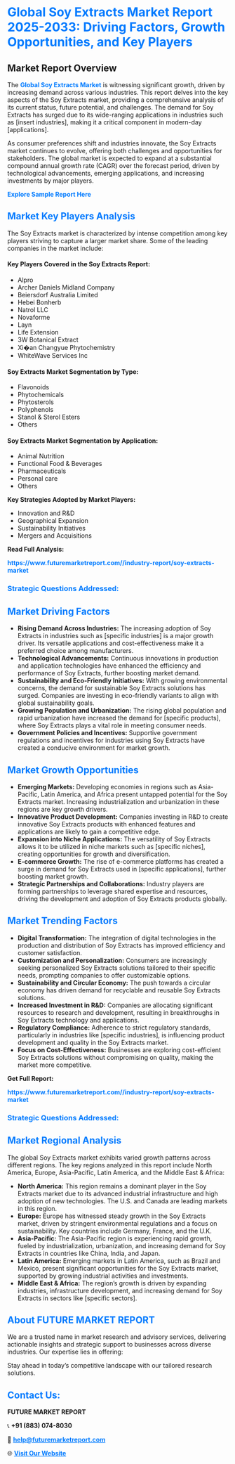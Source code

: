 <h1 style="color: #007BFF;">Global Soy Extracts Market Report 2025-2033: Driving Factors, Growth Opportunities, and Key Players</h1>

<section id="overview">
<h2>Market Report Overview</h2>
<p>The <a href="https://www.futuremarketreport.com//industry-report/soy-extracts-market" style="color: #007BFF; text-decoration: none;"><strong>Global Soy Extracts Market</strong></a> is witnessing significant growth, driven by increasing demand across various industries. This report delves into the key aspects of the Soy Extracts market, providing a comprehensive analysis of its current status, future potential, and challenges. The demand for Soy Extracts has surged due to its wide-ranging applications in industries such as [insert industries], making it a critical component in modern-day [applications].</p>
<p>As consumer preferences shift and industries innovate, the Soy Extracts market continues to evolve, offering both challenges and opportunities for stakeholders. The global market is expected to expand at a substantial compound annual growth rate (CAGR) over the forecast period, driven by technological advancements, emerging applications, and increasing investments by major players.</p>
</section>

<section id="overview">
<p><a href="https://www.futuremarketreport.com//request-sample/reportId=47901" style="color: #007BFF; text-decoration: none;"><strong>Explore Sample Report Here</strong></a></p>
</section>

<section id="key-players">
<h2 style="color: #007BFF;">Market Key Players Analysis</h2>
<p>The Soy Extracts market is characterized by intense competition among key players striving to capture a larger market share. Some of the leading companies in the market include:</p>
<h4>Key Players Covered in the Soy Extracts Report:</h4>
<ul><li>Alpro</li><li>Archer Daniels Midland Company</li><li>Beiersdorf Australia Limited</li><li>Hebei Bonherb</li><li>Natrol LLC</li><li>Novaforme</li><li>Layn</li><li>Life Extension</li><li>3W Botanical Extract</li><li>Xi�an Changyue Phytochemistry</li><li>WhiteWave Services Inc</li></ul>
<h4>Soy Extracts Market Segmentation by Type:</h4>
<ul><li>Flavonoids</li><li>Phytochemicals</li><li>Phytosterols</li><li>Polyphenols</li><li>Stanol &amp; Sterol Esters</li><li>Others</li></ul>

<h4>Soy Extracts Market Segmentation by Application:</h4>
<ul><li>Animal Nutrition</li><li>Functional Food &amp; Beverages</li><li>Pharmaceuticals</li><li>Personal care</li><li>Others</li></ul>
<p><strong>Key Strategies Adopted by Market Players:</strong></p>
<ul>
<li>Innovation and R&D</li>
<li>Geographical Expansion</li>
<li>Sustainability Initiatives</li>
<li>Mergers and Acquisitions</li>
</ul>
</section>

<section>
<p><strong>Read Full Analysis: </strong></p><a href="https://www.futuremarketreport.com//industry-report/soy-extracts-market" style="color: #007BFF; text-decoration: none;"><strong>https://www.futuremarketreport.com//industry-report/soy-extracts-market</strong></a>
<h3 style="color: #007BFF;">Strategic Questions Addressed:</h3>
</section>

<section id="driving-factors">
<h2 style="color: #007BFF;">Market Driving Factors</h2>
<ul>
<li><strong>Rising Demand Across Industries:</strong> The increasing adoption of Soy Extracts in industries such as [specific industries] is a major growth driver. Its versatile applications and cost-effectiveness make it a preferred choice among manufacturers.</li>
<li><strong>Technological Advancements:</strong> Continuous innovations in production and application technologies have enhanced the efficiency and performance of Soy Extracts, further boosting market demand.</li>
<li><strong>Sustainability and Eco-Friendly Initiatives:</strong> With growing environmental concerns, the demand for sustainable Soy Extracts solutions has surged. Companies are investing in eco-friendly variants to align with global sustainability goals.</li>
<li><strong>Growing Population and Urbanization:</strong> The rising global population and rapid urbanization have increased the demand for [specific products], where Soy Extracts plays a vital role in meeting consumer needs.</li>
<li><strong>Government Policies and Incentives:</strong> Supportive government regulations and incentives for industries using Soy Extracts have created a conducive environment for market growth.</li>
</ul>
</section>

<section id="growth-opportunities">
<h2 style="color: #007BFF;">Market Growth Opportunities</h2>
<ul>
<li><strong>Emerging Markets:</strong> Developing economies in regions such as Asia-Pacific, Latin America, and Africa present untapped potential for the Soy Extracts market. Increasing industrialization and urbanization in these regions are key growth drivers.</li>
<li><strong>Innovative Product Development:</strong> Companies investing in R&D to create innovative Soy Extracts products with enhanced features and applications are likely to gain a competitive edge.</li>
<li><strong>Expansion into Niche Applications:</strong> The versatility of Soy Extracts allows it to be utilized in niche markets such as [specific niches], creating opportunities for growth and diversification.</li>
<li><strong>E-commerce Growth:</strong> The rise of e-commerce platforms has created a surge in demand for Soy Extracts used in [specific applications], further boosting market growth.</li>
<li><strong>Strategic Partnerships and Collaborations:</strong> Industry players are forming partnerships to leverage shared expertise and resources, driving the development and adoption of Soy Extracts products globally.</li>
</ul>
</section>

<section id="trending-factors">
<h2 style="color: #007BFF;">Market Trending Factors</h2>
<ul>
<li><strong>Digital Transformation:</strong> The integration of digital technologies in the production and distribution of Soy Extracts has improved efficiency and customer satisfaction.</li>
<li><strong>Customization and Personalization:</strong> Consumers are increasingly seeking personalized Soy Extracts solutions tailored to their specific needs, prompting companies to offer customizable options.</li>
<li><strong>Sustainability and Circular Economy:</strong> The push towards a circular economy has driven demand for recyclable and reusable Soy Extracts solutions.</li>
<li><strong>Increased Investment in R&D:</strong> Companies are allocating significant resources to research and development, resulting in breakthroughs in Soy Extracts technology and applications.</li>
<li><strong>Regulatory Compliance:</strong> Adherence to strict regulatory standards, particularly in industries like [specific industries], is influencing product development and quality in the Soy Extracts market.</li>
<li><strong>Focus on Cost-Effectiveness:</strong> Businesses are exploring cost-efficient Soy Extracts solutions without compromising on quality, making the market more competitive.</li>
</ul>
</section>

<section>
<p><strong>Get Full Report: </strong></p><a href="https://www.futuremarketreport.com//industry-report/soy-extracts-market" style="color: #007BFF; text-decoration: none;"><strong>https://www.futuremarketreport.com//industry-report/soy-extracts-market</strong></a>
<h3 style="color: #007BFF;">Strategic Questions Addressed:</h3>
</section>


<section id="regional-analysis">
<h2 style="color: #007BFF;">Market Regional Analysis</h2>
<p>The global Soy Extracts market exhibits varied growth patterns across different regions. The key regions analyzed in this report include North America, Europe, Asia-Pacific, Latin America, and the Middle East & Africa:</p>
<ul>
<li><strong>North America:</strong> This region remains a dominant player in the Soy Extracts market due to its advanced industrial infrastructure and high adoption of new technologies. The U.S. and Canada are leading markets in this region.</li>
<li><strong>Europe:</strong> Europe has witnessed steady growth in the Soy Extracts market, driven by stringent environmental regulations and a focus on sustainability. Key countries include Germany, France, and the U.K.</li>
<li><strong>Asia-Pacific:</strong> The Asia-Pacific region is experiencing rapid growth, fueled by industrialization, urbanization, and increasing demand for Soy Extracts in countries like China, India, and Japan.</li>
<li><strong>Latin America:</strong> Emerging markets in Latin America, such as Brazil and Mexico, present significant opportunities for the Soy Extracts market, supported by growing industrial activities and investments.</li>
<li><strong>Middle East & Africa:</strong> The region’s growth is driven by expanding industries, infrastructure development, and increasing demand for Soy Extracts in sectors like [specific sectors].</li>
</ul>
</section>

<footer>
<h2 style="color: #007BFF;">About FUTURE MARKET REPORT</h2>
<p>We are a trusted name in market research and advisory services, delivering actionable insights and strategic support to businesses across diverse industries. Our expertise lies in offering:</p>

<p>Stay ahead in today’s competitive landscape with our tailored research solutions.</p>

<h2 style="color: #007BFF;">Contact Us:</h2>
<p><strong>FUTURE MARKET REPORT</strong></p>
<p>📞 <strong>+91 (883) 074-8030</strong></p>
<p>📧 <strong><a href="mailto:help@futuremarketreport.com" style="color: #007BFF;">help@futuremarketreport.com</a></strong></p>
<p>🌐 <strong><a href="https://www.futuremarketreport.com/" style="color: #007BFF;">Visit Our Website</a></strong></p>
</footer>